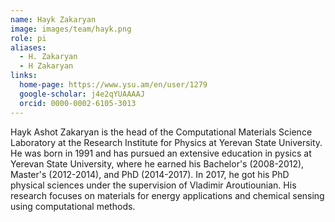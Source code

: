 ```yaml
---
name: Hayk Zakaryan
image: images/team/hayk.png
role: pi
aliases:
  - H. Zakaryan
  - H Zakaryan
links:
  home-page: https://www.ysu.am/en/user/1279
  google-scholar: j4e2qYUAAAAJ
  orcid: 0000-0002-6105-3013
---
```


Hayk Ashot Zakaryan is the head of the Computational Materials Science Laboratory
at the Research Institute for Physics at Yerevan State University.
He was born in 1991 and has pursued an extensive education in pysics at Yerevan State University, 
where he earned his Bachelor's (2008-2012), Master's (2012-2014), and PhD (2014-2017). 
In 2017, he got his PhD physical sciences under the supervision of Vladimir Aroutiounian.
His research focuses on materials for energy applications and chemical sensing using computational methods.

